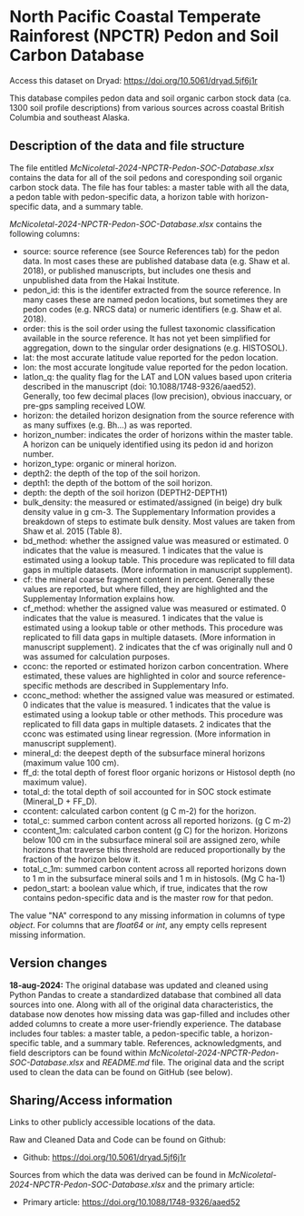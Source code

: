 # North Pacific Coastal Temperate Rainforest (NPCTR) Pedon and Soil Carbon Database

Access this dataset on Dryad: <https://doi.org/10.5061/dryad.5jf6j1r>

This database compiles pedon data and soil organic carbon stock data (ca. 1300 soil profile descriptions) from various sources across coastal British Columbia and southeast Alaska. 

## Description of the data and file structure

The file entitled *McNicoletal-2024-NPCTR-Pedon-SOC-Database.xlsx* contains the data for all of the soil pedons and coresponding soil organic carbon stock data. The file has four tables: a master table with all the data, a pedon table with pedon-specific data, a horizon table with horizon-specific data, and a summary table. 

*McNicoletal-2024-NPCTR-Pedon-SOC-Database.xlsx* contains the following columns:
*   source: source reference (see Source References tab) for the pedon data. In most cases these are published database data (e.g. Shaw et al. 2018), or published manuscripts, but includes one thesis and unpublished data from the Hakai Institute. 
*   pedon_id: this is the identifer extracted from the source reference. In many cases these are named pedon locations, but sometimes they are pedon codes (e.g. NRCS data) or numeric identifiers (e.g. Shaw et al. 2018).
*   order: this is the soil order using the fullest taxonomic classification available in the source reference. It has not yet been simplified for aggregation, down to the singular order designations (e.g. HISTOSOL).
*   lat: the most accurate latitude value reported for the pedon location.
*   lon: the most accurate longitude value reported for the pedon location.
*   latlon_q: the quality flag for the LAT and LON values based upon criteria described in the manuscript (doi: 10.1088/1748-9326/aaed52). Generally, too few decimal places (low precision), obvious inaccuary, or pre-gps sampling received LOW.
*   horizon: the detailed horizon designation from the source reference with as many suffixes (e.g. Bh…) as was reported.
*   horizon_number: indicates the order of horizons within the master table. A horizon can be uniquely identified using its pedon id and horizon number. 
*   horizon_type: organic or mineral horizon.
*   depth2: the depth of the top of the soil horizon.
*   depth1: the depth of the bottom of the soil horizon.
*   depth: the depth of the soil horizon (DEPTH2-DEPTH1)
*   bulk_density: the measured or estimated/assigned (in beige) dry bulk density value in g cm-3. The Supplementary Information provides a breakdown of steps to estimate bulk density. Most values are taken from Shaw et al. 2015 (Table 8).
*   bd_method: whether the assigned value was measured or estimated. 0 indicates that the value is measured. 1 indicates that the value is estimated using a lookup table. This procedure was replicated to fill data gaps in multiple datasets. (More information in manuscript supplement).
*   cf: the mineral coarse fragment content in percent. Generally these values are reported, but where filled, they are highlighted and the Supplementay Information explains how.
*   cf_method: whether the assigned value was measured or estimated. 0 indicates that the value is measured. 1 indicates that the value is estimated using a lookup table or other methods. This procedure was replicated to fill data gaps in multiple datasets. (More information in manuscript supplement). 2 indicates that the cf was originally null and 0 was assumed for calculation purposes. 
*   cconc: the reported or estimated horizon carbon concentration. Where estimated, these values are highlighted in color and source reference-specific methods are described in Supplementary Info.
*   cconc_method: whether the assigned value was measured or estimated. 0 indicates that the value is measured. 1 indicates that the value is estimated using a lookup table or other methods. This procedure was replicated to fill data gaps in multiple datasets. 2 indicates that the cconc was estimated using linear regression. (More information in manuscript supplement).  
*   mineral_d: the deepest depth of the subsurface mineral horizons (maximum value 100 cm). 
*   ff_d: the total depth of forest floor organic horizons or Histosol depth (no maximum value).
*   total_d: the total depth of soil accounted for in SOC stock estimate (Mineral_D + FF_D).
*   ccontent: calculated carbon content (g C m-2) for the horizon.
*   total_c: summed carbon content across all reported horizons. (g C m-2)
*   ccontent_1m: calculated carbon content (g C) for the horizon. Horizons below 100 cm in the subsurface mineral soil are assigned zero, while horizons that traverse this threshold are reduced proportionally by the fraction of the horizon below it.
*   total_c_1m: summed carbon content across all reported horizons down to 1 m in the subsurface mineral soils and 1 m in histosols.  (Mg C ha-1)
*   pedon_start: a boolean value which, if true, indicates that the row contains pedon-specific data and is the master row for that pedon.

The value "NA" correspond to any missing information in columns of type *object*. For columns that are *float64* or *int*, any empty cells represent missing information. 

## Version changes
**18-aug-2024:** The original database was updated and cleaned using Python Pandas to create a standardized database that combined all data sources into one. Along with all of the original data characteristics, the database now denotes how missing data was gap-filled and includes other added columns to create a more user-friendly experience. The database includes four tables: a master table, a pedon-specific table, a horizon-specific table, and a summary table. References, acknowledgments, and field descriptors can be found within *McNicoletal-2024-NPCTR-Pedon-SOC-Database.xlsx* and *README.md* file. The original data and the script used to clean the data can be found on GitHub (see below).

## Sharing/Access information

Links to other publicly accessible locations of the data.

Raw and Cleaned Data and Code can be found on Github:
 - Github: <https://doi.org/10.5061/dryad.5jf6j1r>

Sources from which the data was derived can be found in *McNicoletal-2024-NPCTR-Pedon-SOC-Database.xlsx* and the primary article:
 - Primary article: <https://doi.org/10.1088/1748-9326/aaed52>